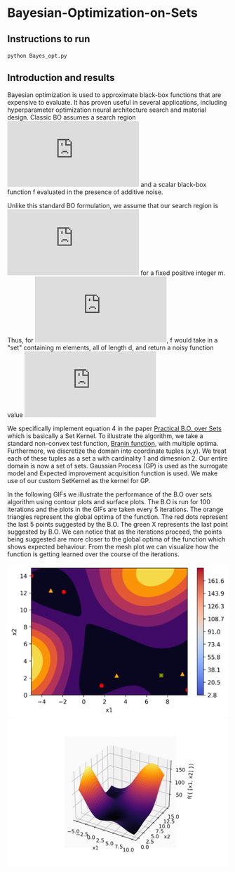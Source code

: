# Bayesian-Optimization-on-Sets

## Instructions to run 
```python 
python Bayes_opt.py
```
## Introduction and results
Bayesian optimization is used to approximate black-box functions that are expensive to evaluate. It has proven useful in several applications, including hyperparameter optimization neural architecture search and material design. Classic BO assumes a search region ![equation](https://latex.codecogs.com/gif.latex?X%20%5Csubset%20%5Cmathcal%7BR%7D%5E%7Bd%7D) and a scalar black-box function f evaluated in the presence of additive noise. 

Unlike this standard BO formulation, we assume that our search region is ![equation](https://latex.codecogs.com/gif.latex?%5Cmathcal%7BX%7D_%7Bset%7D%20%3D%20%5C%7B%5C%7Bx_%7B1%7D%2C...%2Cx_%7Bm%7D%5C%7D%20%7C%20x_%7Bi%7D%20%5Cin%20%5Cmathcal%7BX%7D%20%5Csubset%20%5Cmathbb%7BR%7D%5E%7Bd%7D%5C%7D) for a fixed positive integer m. Thus, for ![equation](https://latex.codecogs.com/gif.latex?X%20%5Cin%20%5Cmathcal%7BX%7D_%7Bset%7D), f would take in a "set" containing m elements, all of length d, and return a noisy function value ![equation](https://latex.codecogs.com/gif.latex?y%20%3D%20f%28X%29%20&plus;%20%5Cepsilon)

We specifically implement equation 4 in the paper [Practical B.O. over Sets](https://arxiv.org/pdf/1905.09780.pdf) which is basically a Set Kernel. To illustrate the algorithm, we take a standard non-convex test function, [Branin function](https://www.sfu.ca/~ssurjano/branin.html), with multiple optima. Furthermore, we discretize the domain into coordinate tuples (x,y). We treat each of these tuples as a set a with cardinality 1 and dimesnion 2. Our entire domain is now a set of sets. Gaussian Process (GP) is used as the surrogate model and Expected improvement acquisition function is used. We make use of our custom SetKernel as the kernel for GP. 

In the following GIFs we illustrate the performance of the B.O over sets algorithm using contour plots and surface plots. The B.O is run for 100 iterations and the plots in the GIFs are taken every 5 iterations. The orange triangles represent the global optima of the function. The red dots represent the last 5 points suggested by the B.O. The green X represents the last point suggested by B.O. We can notice that as the iterations proceed, the points being suggested are more closer to the global optima of the function which shows expected behaviour. From the mesh plot we can visualize how the function is getting learned over the course of the iterations. 

![alt text](https://github.com/kaushik333/Bayesian-Optimization-on-Sets/blob/main/readme_stuff/contour_gif.gif "Contour plots")
![alt text](https://github.com/kaushik333/Bayesian-Optimization-on-Sets/blob/main/readme_stuff/mesh_gif.gif "Mesh surface plots")


